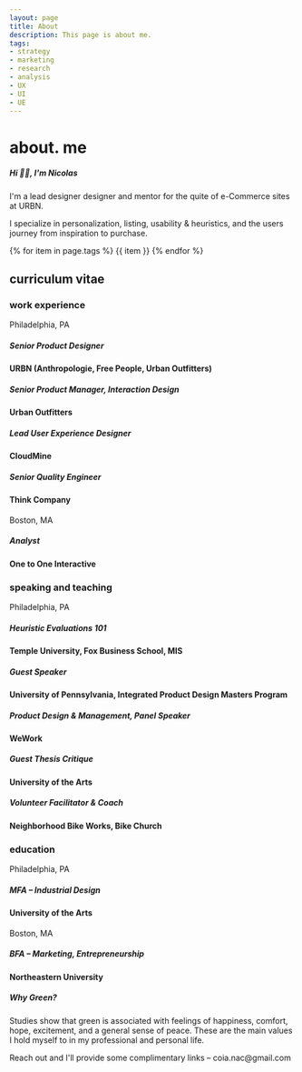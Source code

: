 ```yaml
---
layout: page
title: About
description: This page is about me.
tags:
- strategy
- marketing
- research
- analysis
- UX
- UI
- UE
---
```

<div class="w3-row">
  <h1> about. me</h1>
</div>

<div class="w3-row block-head">
<div class="w3-col w3-container m2 l3">
  </div>
  <div class="w3-col w3-container m8 l6">
    <h5>Hi 👋🏼, I'm Nicolas</h5>
    <p>I'm a lead designer designer and mentor for the quite of e-Commerce sites at URBN.</p>
    <p>I specialize in personalization, listing, usability & heuristics, and the users journey from inspiration to purchase.</p>
  </div>
  <div class="w3-col w3-container m2 l3">
  </div>
</div>

<div class="w3-row">
<div class="w3-col w3-container m2 l3">
  </div>
  <div class="w3-col w3-container m8 l6">
    {% for item in page.tags %}
      <pill>{{ item }}</pill>
    {% endfor %}
  </div>
  <div class="w3-col w3-container m2 l3">
  </div>
</div>

<div class="w3-row">
<div class="w3-col w3-container m2 l3">
  </div>
  <div class="w3-col w3-container m8 l6">
    <h2>curriculum vitae</h2>
    <h3>work experience</h3>
    <label-2>Philadelphia, PA</label-2>
    <h5>Senior Product Designer</h5><h4> URBN (Anthropologie, Free People, Urban Outfitters)</h4>
    <h5>Senior Product Manager, Interaction Design</h5><h4> Urban Outfitters</h4>
    <h5>Lead User Experience Designer</h5><h4> CloudMine</h4>
    <h5>Senior Quality Engineer</h5><h4> Think Company</h4>
    <label-2>Boston, MA</label-2>
    <h5>Analyst</h5><h4> One to One Interactive</h4>
    <h3>speaking and teaching</h3>
    <label-2>Philadelphia, PA</label-2>
    <h5>Heuristic Evaluations 101</h5><h4> Temple University, Fox Business School, MIS</h4>
    <h5>Guest Speaker</h5><h4> University of Pennsylvania, Integrated Product Design Masters Program</h4>
    <h5>Product Design & Management, Panel Speaker</h5><h4> WeWork</h4>
    <h5>Guest Thesis Critique</h5><h4> University of the Arts</h4>
    <h5>Volunteer Facilitator & Coach</h5><h4> Neighborhood Bike Works, Bike Church</h4>
    <h3>education</h3>
    <label-2>Philadelphia, PA</label-2>
    <h5>MFA – Industrial Design</h5><h4> University of the Arts</h4>
    <label-2>Boston, MA</label-2>
    <h5>BFA – Marketing, Entrepreneurship</h5><h4> Northeastern University</h4>
  </div>
  <div class="w3-col w3-container m2 l3">
  </div>
</div>
  
<div class="w3-row block">
<div class="w3-col w3-container m2 l3">
  </div>
  <div class="w3-col w3-container m8 l6">
    <h5>Why Green?</h5>
    <p>Studies show that green is associated with feelings of happiness, comfort, hope, excitement, and a general sense of peace. These are the main values I hold myself to in my professional and personal life.</p>
    <p>Reach out and I'll provide some complimentary links – coia.nac@gmail.com</p>
  </div>
  <div class="w3-col w3-container m2 l3">
  </div>
</div>
